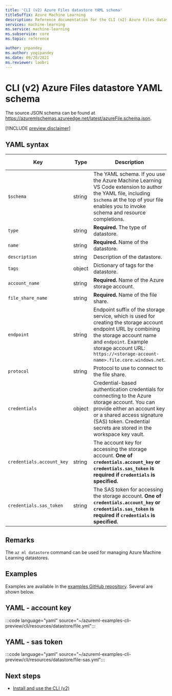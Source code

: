 ```yaml
---
title: 'CLI (v2) Azure Files datastore YAML schema'
titleSuffix: Azure Machine Learning
description: Reference documentation for the CLI (v2) Azure Files datastore YAML schema.
services: machine-learning
ms.service: machine-learning
ms.subservice: core
ms.topic: reference

author: ynpandey
ms.author: yogipandey
ms.date: 09/20/2021
ms.reviewer: laobri
---
```


# CLI (v2) Azure Files datastore YAML schema

The source JSON schema can be found at https://azuremlschemas.azureedge.net/latest/azureFile.schema.json.

[!INCLUDE [preview disclaimer](../../includes/machine-learning-preview-generic-disclaimer.md)]

## YAML syntax

| Key | Type | Description | Allowed values | Default value |
| --- | ---- | ----------- | -------------- | ------- |
| `$schema` | string | The YAML schema. If you use the Azure Machine Learning VS Code extension to author the YAML file, including `$schema` at the top of your file enables you to invoke schema and resource completions. | | |
| `type` | string | **Required.** The type of datastore. | `azure_file` | |
| `name` | string | **Required.** Name of the datastore. | | |
| `description` | string | Description of the datastore. | | |
| `tags` | object | Dictionary of tags for the datastore. | | |
| `account_name` | string | **Required.** Name of the Azure storage account. | | |
| `file_share_name` | string | **Required.** Name of the file share. | | |
| `endpoint` | string | Endpoint suffix of the storage service, which is used for creating the storage account endpoint URL by combining the storage account name and `endpoint`. Example storage account URL: `https://<storage-account-name>.file.core.windows.net`. | | `core.windows.net` |
| `protocol` | string | Protocol to use to connect to the file share. | `https` | `https` |
| `credentials` | object | Credential-based authentication credentials for connecting to the Azure storage account. You can provide either an account key or a shared access signature (SAS) token. Credential secrets are stored in the workspace key vault. | | |
| `credentials.account_key` | string | The account key for accessing the storage account. **One of `credentials.account_key` or `credentials.sas_token` is required if `credentials` is specified.** | | |
| `credentials.sas_token` | string | The SAS token for accessing the storage account. **One of `credentials.account_key` or `credentials.sas_token` is required if `credentials` is specified.** | | |

## Remarks

The `az ml datastore` command can be used for managing Azure Machine Learning datastores.

## Examples

Examples are available in the [examples GitHub repository](https://github.com/Azure/azureml-examples/tree/main/cli/resources/datastore). Several are shown below.

## YAML - account key

:::code language="yaml" source="~/azureml-examples-cli-preview/cli/resources/datastore/file.yml":::

## YAML - sas token

:::code language="yaml" source="~/azureml-examples-cli-preview/cli/resources/datastore/file-sas.yml":::

## Next steps

- [Install and use the CLI (v2)](how-to-configure-cli.md)
